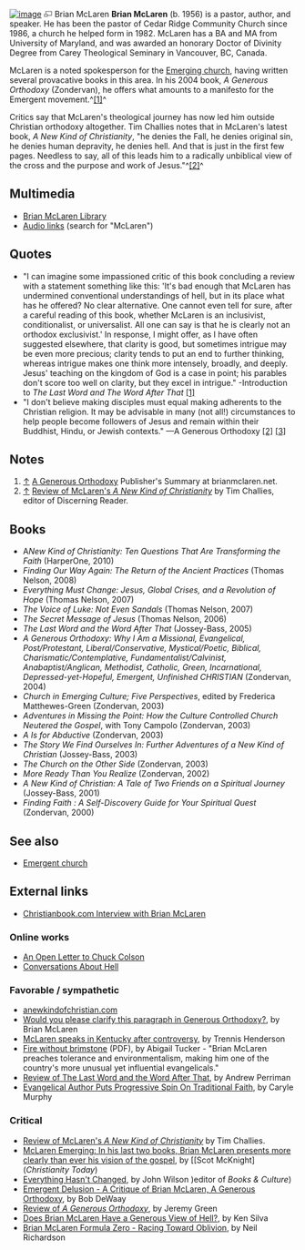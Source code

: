 [![image](images/thumb/4/4a/Brianmclaren.jpg/175px-Brianmclaren.jpg)](http://www.theopedia.com/File:Brianmclaren.jpg)
[![image](data:image/png;base64,iVBORw0KGgoAAAANSUhEUgAAAA8AAAALCAAAAACFLIiAAAAAAnRSTlMA/1uRIrUAAABPSURBVAjXY/j///+5vXDwjAHIr26ZAgXZe8H8a/+hoIcw/9nevdVL9+79DuPvzQYZFPUezu8BMZLXgkExnD8HAu6hqv//n+HZVjD4DuUDAKlChD3fj6aPAAAAAElFTkSuQmCC)](http://www.theopedia.com/File:Brianmclaren.jpg "Enlarge")
Brian McLaren
**Brian McLaren** (b. 1956) is a pastor, author, and speaker. He
has been the pastor of Cedar Ridge Community Church since 1986, a
church he helped form in 1982. McLaren has a BA and MA from
University of Maryland, and was awarded an honorary Doctor of
Divinity Degree from Carey Theological Seminary in Vancouver, BC,
Canada.

McLaren is a noted spokesperson for the
[Emerging church](Emerging_church "Emerging church"), having
written several provacative books in this area. In his 2004 book,
*A Generous Orthodoxy* (Zondervan), he offers what amounts to a
manifesto for the Emergent movement.^[[1]](#note-0)^

Critics say that McLaren's theological journey has now led him
outside Christian orthodoxy altogether. Tim Challies notes that in
McLaren's latest book, *A New Kind of Christianity*, "he denies the
Fall, he denies original sin, he denies human depravity, he denies
hell. And that is just in the first few pages. Needless to say, all
of this leads him to a radically unbiblical view of the cross and
the purpose and work of Jesus."^[[2]](#note-1)^



## Multimedia

-   [Brian McLaren Library](http://www.off-the-map.org/mediacenter/brian_mclaren_library.html)
-   [Audio links](http://www.crcc.org/converse/talks.htm) (search
    for "McLaren")
	
## Quotes

-   "I can imagine some impassioned critic of this book concluding
    a review with a statement something like this: 'It's bad enough
    that McLaren has undermined conventional understandings of hell,
    but in its place what has he offered? No clear alternative. One
    cannot even tell for sure, after a careful reading of this book,
    whether McLaren is an inclusivist, conditionalist, or universalist.
    All one can say is that he is clearly not an orthodox exclusivist.'
    In response, I might offer, as I have often suggested elsewhere,
    that clarity is good, but sometimes intrigue may be even more
    precious; clarity tends to put an end to further thinking, whereas
    intrigue makes one think more intensely, broadly, and deeply.
    Jesus' teaching on the kingdom of God is a case in point; his
    parables don't score too well on clarity, but they excel in
    intrigue." -Introduction to *The Last Word and The Word After That*
    [[1]](http://www.opensourcetheology.net/node/626)
-   "I don't believe making disciples must equal making adherents
    to the Christian religion. It may be advisable in many (not all!)
    circumstances to help people become followers of Jesus and remain
    within their Buddhist, Hindu, or Jewish contexts." —A Generous
    Orthodoxy
    [[2]](http://www.anewkindofchristian.com/archives/000394.html)
    [[3]](http://www.biblicalrecorder.org/content/news/2005/4_15_2005/ne150405mclaren.shtml)

## Notes

1.  [↑](#ref-0)
    [A Generous Orthodoxy](http://www.brianmclaren.net/archives/books/brians-books/a-generous-orth.html)
    Publisher's Summary at brianmclaren.net.
2.  [↑](#ref-1)
    [Review of McLaren's *A New Kind of Christianity*](http://www.challies.com/archives/book-reviews/a-new-kind-of-christianity.php)
    by Tim Challies, editor of Discerning Reader.

## Books

-   A*New Kind of Christianity: Ten Questions That Are Transforming the Faith*
    (HarperOne, 2010)
-   *Finding Our Way Again: The Return of the Ancient Practices*
    (Thomas Nelson, 2008)
-   *Everything Must Change: Jesus, Global Crises, and a Revolution of Hope*
    (Thomas Nelson, 2007)
-   *The Voice of Luke: Not Even Sandals* (Thomas Nelson, 2007)
-   *The Secret Message of Jesus* (Thomas Nelson, 2006)
-   *The Last Word and the Word After That* (Jossey-Bass, 2005)
-   *A Generous Orthodoxy: Why I Am a Missional, Evangelical, Post/Protestant, Liberal/Conservative, Mystical/Poetic, Biblical, Charismatic/Contemplative, Fundamentalist/Calvinist, Anabaptist/Anglican, Methodist, Catholic, Green, Incarnational, Depressed-yet-Hopeful, Emergent, Unfinished CHRISTIAN*
    (Zondervan, 2004)
-   *Church in Emerging Culture; Five Perspectives*, edited by
    Frederica Matthewes-Green (Zondervan, 2003)
-   *Adventures in Missing the Point: How the Culture Controlled Church Neutered the Gospel*,
    with Tony Campolo (Zondervan, 2003)
-   *A Is for Abductive* (Zondervan, 2003)
-   *The Story We Find Ourselves In: Further Adventures of a New Kind of Christian*
    (Jossey-Bass, 2003)
-   *The Church on the Other Side* (Zondervan, 2003)
-   *More Ready Than You Realize* (Zondervan, 2002)
-   *A New Kind of Christian: A Tale of Two Friends on a Spiritual Journey*
    (Jossey-Bass, 2001)
-   *Finding Faith : A Self-Discovery Guide for Your Spiritual Quest*
    (Zondervan, 2000)

## See also

-   [Emergent church](Emergent_church "Emergent church")

## External links

-   [Christianbook.com Interview with Brian McLaren](http://www.christianbook.com/Christian/Books/cms_content/187127460?page=831468&event=1010RNL)

### Online works

-   [An Open Letter to Chuck Colson](http://www.anewkindofchristian.com/archives/000269.html)
-   [Conversations About Hell](http://www.opensourcetheology.net/node/626)

### Favorable / sympathetic

-   [anewkindofchristian.com](http://anewkindofchristian.com)
-   [Would you please clarify this paragraph in Generous Orthodoxy?](http://www.anewkindofchristian.com/archives/000394.html),
    by Brian McLaren
-   [McLaren speaks in Kentucky after controversy](http://www.biblicalrecorder.org/content/news/2005/4_15_2005/ne150405mclaren.shtml),
    by Trennis Henderson
-   [Fire without brimstone](http://www.anewkindofchristian.com/archives/Fire%20Without%20Brimstone.pdf)
    (PDF), by Abigail Tucker - "Brian McLaren preaches tolerance and
    environmentalism, making him one of the country's more unusual yet
    influential evangelicals."
-   [Review of The Last Word and the Word After That](http://www.opensourcetheology.net/node/656),
    by Andrew Perriman
-   [Evangelical Author Puts Progressive Spin On Traditional Faith](http://www.washingtonpost.com/wp-dyn/content/article/2006/09/09/AR2006090901155_pf.html),
    by Caryle Murphy

### Critical

-   [Review of McLaren's *A New Kind of Christianity*](http://www.challies.com/archives/book-reviews/a-new-kind-of-christianity.php)
    by Tim Challies.
-   [McLaren Emerging: In his last two books, Brian McLaren presents more clearly than ever his vision of the gospel](http://www.christianitytoday.com/ct/article_print.html?id=59862),
    by [[Scot McKnight] (*Christianity Today*)
-   [Everything Hasn't Changed](http://www.christianitytoday.com/ct/2008/january/24.59.html?start=1),
    by John Wilson )editor of *Books & Culture*)
-   [Emergent Delusion - A Critique of Brian McLaren, A Generous Orthodoxy](http://www.twincityfellowship.com/cic/articles/issue87.htm),
    by Bob DeWaay
-   [Review of *A Generous Orthodoxy*](http://www.denverseminary.edu/article/a-generous-orthodoxy),
    by Jeremy Green
-   [Does Brian McLaren Have a Generous View of Hell?](http://www.oldtruth.com/blog.cfm/id.2.pid.147),
    by Ken Silva
-   [Brian McLaren Formula Zero - Racing Toward Oblivion](http://www.vanguardmagazine.info/vanguard/Vanguard23.pdf),
    by Neil Richardson



